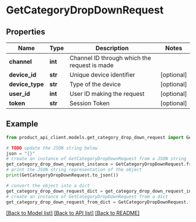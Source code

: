 # GetCategoryDropDownRequest


## Properties

Name | Type | Description | Notes
------------ | ------------- | ------------- | -------------
**channel** | **int** | Channel ID through which the request is made | 
**device_id** | **str** | Unique device identifier | [optional] 
**device_type** | **str** | Type of the device | [optional] 
**user_id** | **int** | User ID making the request | [optional] 
**token** | **str** | Session Token | [optional] 

## Example

```python
from product_api_client.models.get_category_drop_down_request import GetCategoryDropDownRequest

# TODO update the JSON string below
json = "{}"
# create an instance of GetCategoryDropDownRequest from a JSON string
get_category_drop_down_request_instance = GetCategoryDropDownRequest.from_json(json)
# print the JSON string representation of the object
print(GetCategoryDropDownRequest.to_json())

# convert the object into a dict
get_category_drop_down_request_dict = get_category_drop_down_request_instance.to_dict()
# create an instance of GetCategoryDropDownRequest from a dict
get_category_drop_down_request_from_dict = GetCategoryDropDownRequest.from_dict(get_category_drop_down_request_dict)
```
[[Back to Model list]](../README.md#documentation-for-models) [[Back to API list]](../README.md#documentation-for-api-endpoints) [[Back to README]](../README.md)


